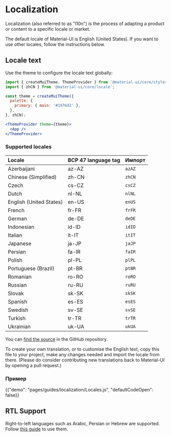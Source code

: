 # Localization

<p class="description">Localization (also referred to as "l10n") is the process of adapting a product or content to a specific locale or market.</p>

The default locale of Material-UI is English (United States). If you want to use other locales, follow the instructions below.

## Locale text

Use the theme to configure the locale text globally:

```jsx
import { createMuiTheme, ThemeProvider } from '@material-ui/core/styles';
import { zhCN } from '@material-ui/core/locale';

const theme = createMuiTheme({
  palette: {
    primary: { main: '#1976d2' },
  },
}, zhCN);

<ThemeProvider theme={theme}>
  <App />
</ThemeProvider>
```

### Supported locales

| Locale                  | BCP 47 language tag | Импорт |
|:----------------------- |:------------------- |:------ |
| Azerbaijani             | az-AZ               | `azAZ` |
| Chinese (Simplified)    | zh-CN               | `zhCN` |
| Czech                   | cs-CZ               | `csCZ` |
| Dutch                   | nl-NL               | `nlNL` |
| English (United States) | en-US               | `enUS` |
| French                  | fr-FR               | `frFR` |
| German                  | de-DE               | `deDE` |
| Indonesian              | id-ID               | `idID` |
| Italian                 | it-IT               | `itIT` |
| Japanese                | ja-JP               | `jaJP` |
| Persian                 | fa-IR               | `faIR` |
| Polish                  | pl-PL               | `plPL` |
| Portuguese (Brazil)     | pt-BR               | `ptBR` |
| Romanian                | ro-RO               | `roRO` |
| Russian                 | ru-RU               | `ruRU` |
| Slovak                  | sk-SK               | `skSK` |
| Spanish                 | es-ES               | `esES` |
| Swedish                 | sv-SE               | `svSE` |
| Turkish                 | tr-TR               | `trTR` |
| Ukrainian               | uk-UA               | `ukUA` |

You can [find the source](https://github.com/mui-org/material-ui/blob/master/packages/material-ui/src/locale/index.js) in the GitHub repository.

To create your own translation, or to customise the English text, copy this file to your project, make any changes needed and import the locale from there. (Please do consider contributing new translations back to Material-UI by opening a pull request.)

### Пример

{{"demo": "pages/guides/localization/Locales.js", "defaultCodeOpen": false}}

## RTL Support

Right-to-left languages such as Arabic, Persian or Hebrew are supported. Follow [this guide](/guides/right-to-left/) to use them.
